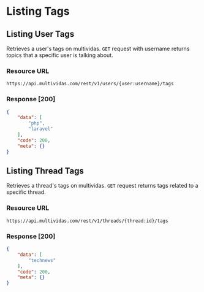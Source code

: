 # Listing Tags

## Listing User Tags

Retrieves a user's tags on multividas. `GET` request with username returns topics that a specific user is talking about.

### Resource URL

`https://api.multividas.com/rest/v1/users/{user:username}/tags` 

### Response [200]

```json
{
    "data": [
        "php",
        "laravel"
    ],
    "code": 200,
    "meta": {}
}
```

## Listing Thread Tags

Retrieves a thread's tags on multividas. `GET` request returns tags related to a specific thread.

### Resource URL

`https://api.multividas.com/rest/v1/threads/{thread:id}/tags` 

### Response [200]

```json
{
    "data": [
        "technews"
    ],
    "code": 200,
    "meta": {}
}
```
